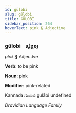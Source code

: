 ```yaml
---
id: gülobi
slug: gülobi
title: GÜLOBİ
sidebar_position: 264
hoverText: pink § Adjective
---
```


### gülobi&emsp;<span kind="abugida">ꜿʄʓʋɟ</span>

*pink* **§** Adjective

**Verb**: to be pink

**Noun**: pink

**Modifier**: pink-related

Kannada ಗುಲಾಬಿ gulābi undefined

*Dravidian Language Family*